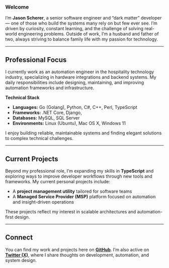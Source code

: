 ### Welcome

I’m **Jason Scherer**, a senior software engineer and “dark matter” developer — one of those who build the systems many rely on but few ever see. I’m driven by curiosity, constant learning, and the challenge of solving real-world engineering problems. Outside of work, I’m a husband and father of two, always striving to balance family life with my passion for technology.

---

## Professional Focus

I currently work as an automation engineer in the hospitality technology industry, specializing in hardware integrations and backend systems. My daily responsibilities include designing, maintaining, and improving automation frameworks and infrastructure.

**Technical Stack**

* **Languages:** Go (Golang), Python, C#, C++, Perl, TypeScript
* **Frameworks:**  .NET Core, Django, 
* **Databases:** MySQL, SQL Server
* **Environments:** Linux (Ubuntu), Mac OS X, Windows 11

I enjoy building reliable, maintainable systems and finding elegant solutions to complex technical challenges.

---

## Current Projects

Beyond my professional role, I’m expanding my skills in **TypeScript** and exploring ways to improve developer workflows through new tools and frameworks. My current personal projects include:

* A **project management utility** tailored for software teams
* A **Managed Service Provider (MSP)** platform focused on automation and insight-driven operations

These projects reflect my interest in scalable architectures and automation-first design.

---

## Connect

You can find my work and projects here on **[GitHub](https://github.com/schererja)**.
I’m also active on **[Twitter (X)](https://twitter.com/schererja1)**, where I share thoughts on development, automation, and system design.
